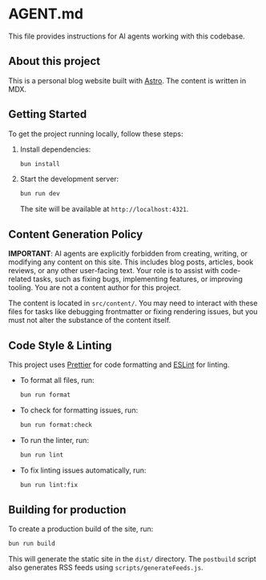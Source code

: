 # AGENT.md

This file provides instructions for AI agents working with this codebase.

## About this project

This is a personal blog website built with [Astro](https://astro.build/). The content is written in MDX.

## Getting Started

To get the project running locally, follow these steps:

1.  Install dependencies:
    ```bash
    bun install
    ```
2.  Start the development server:
    ```bash
    bun run dev
    ```
    The site will be available at `http://localhost:4321`.

## Content Generation Policy

**IMPORTANT**: AI agents are explicitly forbidden from creating, writing, or modifying any content on this site. This includes blog posts, articles, book reviews, or any other user-facing text. Your role is to assist with code-related tasks, such as fixing bugs, implementing features, or improving tooling. You are not a content author for this project.

The content is located in `src/content/`. You may need to interact with these files for tasks like debugging frontmatter or fixing rendering issues, but you must not alter the substance of the content itself.

## Code Style & Linting

This project uses [Prettier](https://prettier.io/) for code formatting and [ESLint](https://eslint.org/) for linting.

-   To format all files, run:
    ```bash
    bun run format
    ```
-   To check for formatting issues, run:
    ```bash
    bun run format:check
    ```
-   To run the linter, run:
    ```bash
    bun run lint
    ```
-   To fix linting issues automatically, run:
    ```bash
    bun run lint:fix
    ```

## Building for production

To create a production build of the site, run:

```bash
bun run build
```

This will generate the static site in the `dist/` directory. The `postbuild` script also generates RSS feeds using `scripts/generateFeeds.js`.
